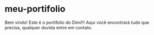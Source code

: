 # meu-portifolio
Bem vindo! 
Este é o portifolio do Dimi!!! 
Aqui você encontrará tudo que precisa, qualquer duvida entre em contato.
